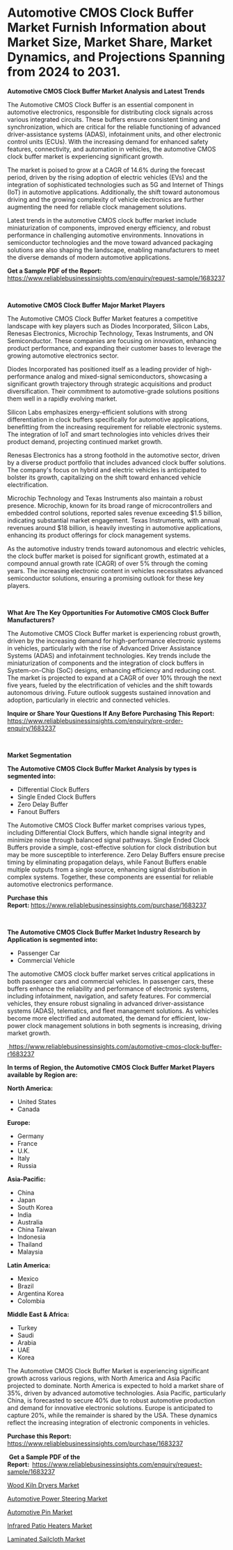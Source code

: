 <p><h1>Automotive CMOS Clock Buffer Market Furnish Information about Market Size, Market Share, Market Dynamics, and Projections Spanning from 2024 to 2031.</h1></p><p><strong>Automotive CMOS Clock Buffer Market Analysis and Latest Trends</strong></p>
<p><p>The Automotive CMOS Clock Buffer is an essential component in automotive electronics, responsible for distributing clock signals across various integrated circuits. These buffers ensure consistent timing and synchronization, which are critical for the reliable functioning of advanced driver-assistance systems (ADAS), infotainment units, and other electronic control units (ECUs). With the increasing demand for enhanced safety features, connectivity, and automation in vehicles, the automotive CMOS clock buffer market is experiencing significant growth.</p><p>The market is poised to grow at a CAGR of 14.6% during the forecast period, driven by the rising adoption of electric vehicles (EVs) and the integration of sophisticated technologies such as 5G and Internet of Things (IoT) in automotive applications. Additionally, the shift toward autonomous driving and the growing complexity of vehicle electronics are further augmenting the need for reliable clock management solutions. </p><p>Latest trends in the automotive CMOS clock buffer market include miniaturization of components, improved energy efficiency, and robust performance in challenging automotive environments. Innovations in semiconductor technologies and the move toward advanced packaging solutions are also shaping the landscape, enabling manufacturers to meet the diverse demands of modern automotive applications.</p></p>
<p><strong>Get a Sample PDF of the Report:&nbsp;</strong> <a href="https://www.reliablebusinessinsights.com/enquiry/request-sample/1683237?utm_campaign=1138&utm_medium=2&utm_source=Github&utm_content=ia&utm_term=15102024&utm_id=automotive-cmos-clock-buffer">https://www.reliablebusinessinsights.com/enquiry/request-sample/1683237</a></p>
<p>&nbsp;</p>
<p><strong>Automotive CMOS Clock Buffer Major Market Players</strong></p>
<p><p>The Automotive CMOS Clock Buffer Market features a competitive landscape with key players such as Diodes Incorporated, Silicon Labs, Renesas Electronics, Microchip Technology, Texas Instruments, and ON Semiconductor. These companies are focusing on innovation, enhancing product performance, and expanding their customer bases to leverage the growing automotive electronics sector.</p><p>Diodes Incorporated has positioned itself as a leading provider of high-performance analog and mixed-signal semiconductors, showcasing a significant growth trajectory through strategic acquisitions and product diversification. Their commitment to automotive-grade solutions positions them well in a rapidly evolving market.</p><p>Silicon Labs emphasizes energy-efficient solutions with strong differentiation in clock buffers specifically for automotive applications, benefitting from the increasing requirement for reliable electronic systems. The integration of IoT and smart technologies into vehicles drives their product demand, projecting continued market growth.</p><p>Renesas Electronics has a strong foothold in the automotive sector, driven by a diverse product portfolio that includes advanced clock buffer solutions. The company's focus on hybrid and electric vehicles is anticipated to bolster its growth, capitalizing on the shift toward enhanced vehicle electrification.</p><p>Microchip Technology and Texas Instruments also maintain a robust presence. Microchip, known for its broad range of microcontrollers and embedded control solutions, reported sales revenue exceeding $1.5 billion, indicating substantial market engagement. Texas Instruments, with annual revenues around $18 billion, is heavily investing in automotive applications, enhancing its product offerings for clock management systems.</p><p>As the automotive industry trends toward autonomous and electric vehicles, the clock buffer market is poised for significant growth, estimated at a compound annual growth rate (CAGR) of over 5% through the coming years. The increasing electronic content in vehicles necessitates advanced semiconductor solutions, ensuring a promising outlook for these key players.</p></p>
<p>&nbsp;</p>
<p><strong>What Are The Key Opportunities For Automotive CMOS Clock Buffer Manufacturers?</strong></p>
<p><p>The Automotive CMOS Clock Buffer market is experiencing robust growth, driven by the increasing demand for high-performance electronic systems in vehicles, particularly with the rise of Advanced Driver Assistance Systems (ADAS) and infotainment technologies. Key trends include the miniaturization of components and the integration of clock buffers in System-on-Chip (SoC) designs, enhancing efficiency and reducing cost. The market is projected to expand at a CAGR of over 10% through the next five years, fueled by the electrification of vehicles and the shift towards autonomous driving. Future outlook suggests sustained innovation and adoption, particularly in electric and connected vehicles.</p></p>
<p><strong>Inquire or Share Your Questions If Any Before Purchasing This Report:</strong> <a href="https://www.reliablebusinessinsights.com/enquiry/pre-order-enquiry/1683237?utm_campaign=1138&utm_medium=2&utm_source=Github&utm_content=ia&utm_term=15102024&utm_id=automotive-cmos-clock-buffer">https://www.reliablebusinessinsights.com/enquiry/pre-order-enquiry/1683237</a></p>
<p>&nbsp;</p>
<p><strong>Market Segmentation</strong></p>
<p><strong>The Automotive CMOS Clock Buffer Market Analysis by types is segmented into:</strong></p>
<p><ul><li>Differential Clock Buffers</li><li>Single Ended Clock Buffers</li><li>Zero Delay Buffer</li><li>Fanout Buffers</li></ul></p>
<p><p>The Automotive CMOS Clock Buffer market comprises various types, including Differential Clock Buffers, which handle signal integrity and minimize noise through balanced signal pathways. Single Ended Clock Buffers provide a simple, cost-effective solution for clock distribution but may be more susceptible to interference. Zero Delay Buffers ensure precise timing by eliminating propagation delays, while Fanout Buffers enable multiple outputs from a single source, enhancing signal distribution in complex systems. Together, these components are essential for reliable automotive electronics performance.</p></p>
<p><strong>Purchase this Report:&nbsp;</strong><a href="https://www.reliablebusinessinsights.com/purchase/1683237?utm_campaign=1138&utm_medium=2&utm_source=Github&utm_content=ia&utm_term=15102024&utm_id=automotive-cmos-clock-buffer">https://www.reliablebusinessinsights.com/purchase/1683237</a></p>
<p>&nbsp;</p>
<p><strong>The Automotive CMOS Clock Buffer Market Industry Research by Application is segmented into:</strong></p>
<p><ul><li>Passenger Car</li><li>Commercial Vehicle</li></ul></p>
<p><p>The automotive CMOS clock buffer market serves critical applications in both passenger cars and commercial vehicles. In passenger cars, these buffers enhance the reliability and performance of electronic systems, including infotainment, navigation, and safety features. For commercial vehicles, they ensure robust signaling in advanced driver-assistance systems (ADAS), telematics, and fleet management solutions. As vehicles become more electrified and automated, the demand for efficient, low-power clock management solutions in both segments is increasing, driving market growth.</p></p>
<p><a href="https://www.reliablebusinessinsights.com/automotive-cmos-clock-buffer-r1683237?utm_campaign=1138&utm_medium=2&utm_source=Github&utm_content=ia&utm_term=15102024&utm_id=automotive-cmos-clock-buffer">&nbsp;https://www.reliablebusinessinsights.com/automotive-cmos-clock-buffer-r1683237</a></p>
<p><strong>In terms of Region, the Automotive CMOS Clock Buffer Market Players available by Region are:</strong></p>
<p>
    <p> <strong> North America: </strong>
        <ul>
            <li>United States</li>
            <li>Canada</li>
        </ul>
        </p> 
    <p> <strong> Europe: </strong>
        <ul>
            <li>Germany</li>
            <li>France</li>
            <li>U.K.</li>
            <li>Italy</li>
            <li>Russia</li>
        </ul>
        </p> 
    <p> <strong> Asia-Pacific: </strong>
        <ul>
            <li>China</li>
            <li>Japan</li>
            <li>South Korea</li>
            <li>India</li>
            <li>Australia</li>
            <li>China Taiwan</li>
            <li>Indonesia</li>
            <li>Thailand</li>
            <li>Malaysia</li>
        </ul>
        </p> 
    <p> <strong> Latin America: </strong>
        <ul>
            <li>Mexico</li>
            <li>Brazil</li>
            <li>Argentina Korea</li>
            <li>Colombia</li>
        </ul>
        </p> 
    <p> <strong> Middle East & Africa: </strong>
        <ul>
            <li>Turkey</li>
            <li>Saudi</li>
            <li>Arabia</li>
            <li>UAE</li>
            <li>Korea</li>
        </ul>
    </p>
    </p>
<p><p>The Automotive CMOS Clock Buffer Market is experiencing significant growth across various regions, with North America and Asia Pacific projected to dominate. North America is expected to hold a market share of 35%, driven by advanced automotive technologies. Asia Pacific, particularly China, is forecasted to secure 40% due to robust automotive production and demand for innovative electronic solutions. Europe is anticipated to capture 20%, while the remainder is shared by the USA. These dynamics reflect the increasing integration of electronic components in vehicles.</p></p>
<p><strong>Purchase this Report: </strong><a href="https://www.reliablebusinessinsights.com/purchase/1683237?utm_campaign=1138&utm_medium=2&utm_source=Github&utm_content=ia&utm_term=15102024&utm_id=automotive-cmos-clock-buffer">https://www.reliablebusinessinsights.com/purchase/1683237</a></p>
<p>&nbsp;<strong>Get a Sample PDF of the Report:&nbsp;&nbsp;</strong><a href="https://www.reliablebusinessinsights.com/enquiry/request-sample/1683237?utm_campaign=1138&utm_medium=2&utm_source=Github&utm_content=ia&utm_term=15102024&utm_id=automotive-cmos-clock-buffer">https://www.reliablebusinessinsights.com/enquiry/request-sample/1683237</a></p>
<p><strong></strong></p>
<p><p><a href="https://issuu.com/reportprime-2/docs/wood-kiln-dryers-market-size-2030.p_cff22d42a78549?utm_campaign=1138&utm_medium=2&utm_source=Github&utm_content=ia&utm_term=15102024&utm_id=automotive-cmos-clock-buffer">Wood Kiln Dryers Market</a></p><p><a href="https://www.linkedin.com/pulse/automotive-power-steering-market-matrix-applications-types-q0g9f?utm_campaign=1138&utm_medium=2&utm_source=Github&utm_content=ia&utm_term=15102024&utm_id=automotive-cmos-clock-buffer">Automotive Power Steering Market</a></p><p><a href="https://www.linkedin.com/pulse/automotive-pin-industry-forecast-market-shifts-strategic-uf5gf?utm_campaign=1138&utm_medium=2&utm_source=Github&utm_content=ia&utm_term=15102024&utm_id=automotive-cmos-clock-buffer">Automotive Pin Market</a></p><p><a href="https://github.com/khloet8sawender/Market-Research-Report-List-1/blob/main/infrared-patio-heaters-market.md?utm_campaign=1138&utm_medium=2&utm_source=Github&utm_content=ia&utm_term=15102024&utm_id=automotive-cmos-clock-buffer">Infrared Patio Heaters Market</a></p><p><a href="https://github.com/mynearvphamillwd7/Market-Research-Report-List-1/blob/main/laminated-sailcloth-market.md?utm_campaign=1138&utm_medium=2&utm_source=Github&utm_content=ia&utm_term=15102024&utm_id=automotive-cmos-clock-buffer">Laminated Sailcloth Market</a></p></p>